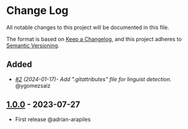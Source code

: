 # Change Log
All notable changes to this project will be documented in this file.

The format is based on [Keep a Changelog](https://keepachangelog.com/en/1.0.0/),
and this project adheres to [Semantic Versioning](https://semver.org/spec/v2.0.0.html).

## Added
- *[#2](https://github.com/idealista/filebeat_role/pull/2) (2024-01-17)- Add ".gitattributes" file for linguist detection.* @ygomezsaiz

## [1.0.0] - 2023-07-27
- First release @adrian-arapiles

[1.0.0]: https://github.com/idealista/filebeat_role/tree/1.0.0
